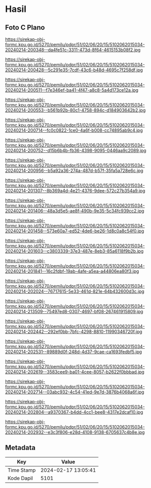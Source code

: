 # Hasil

## Foto C Plano

https://sirekap-obj-formc.kpu.go.id/5270/pemilu/pdpr/51/02/06/20/15/5102062015034-20240214-200348--da4fe51c-3311-473d-8f64-4615153b08f2.jpg

https://sirekap-obj-formc.kpu.go.id/5270/pemilu/pdpr/51/02/06/20/15/5102062015034-20240214-200428--5c291e35-7cdf-43c6-b48d-4695c7f258df.jpg

https://sirekap-obj-formc.kpu.go.id/5270/pemilu/pdpr/51/02/06/20/15/5102062015034-20240214-200511--f7e346ef-ba41-4f47-a8c8-5a4d173ce12a.jpg

https://sirekap-obj-formc.kpu.go.id/5270/pemilu/pdpr/51/02/06/20/15/5102062015034-20240214-200553--b561b92b-80c1-4758-894c-d184903642b2.jpg

https://sirekap-obj-formc.kpu.go.id/5270/pemilu/pdpr/51/02/06/20/15/5102062015034-20240214-200714--fc0c0822-1ce0-4a6f-b008-cc74895ab9c4.jpg

https://sirekap-obj-formc.kpu.go.id/5270/pemilu/pdpr/51/02/06/20/15/5102062015034-20240214-200752--d15b6b4b-fb36-4398-9095-0446aa9c2089.jpg

https://sirekap-obj-formc.kpu.go.id/5270/pemilu/pdpr/51/02/06/20/15/5102062015034-20240214-200956--b5a92a36-274a-487d-b57f-35fa5a728e6c.jpg

https://sirekap-obj-formc.kpu.go.id/5270/pemilu/pdpr/51/02/06/20/15/5102062015034-20240214-201307--8b369a4d-4e21-4376-9dee-572c27b354a9.jpg

https://sirekap-obj-formc.kpu.go.id/5270/pemilu/pdpr/51/02/06/20/15/5102062015034-20240214-201406--48a3d5e5-ae8f-490b-9e35-5c34fc939cc2.jpg

https://sirekap-obj-formc.kpu.go.id/5270/pemilu/pdpr/51/02/06/20/15/5102062015034-20240214-201458--573e60a7-ed52-4de6-be26-1d8c0a8c54f0.jpg

https://sirekap-obj-formc.kpu.go.id/5270/pemilu/pdpr/51/02/06/20/15/5102062015034-20240214-201603--c3803339-37e3-487e-8eb3-85a6118f9b2b.jpg

https://sirekap-obj-formc.kpu.go.id/5270/pemilu/pdpr/51/02/06/20/15/5102062015034-20240214-201841--16c2fdbf-19ab-4afe-a5ea-a44806ea80f3.jpg

https://sirekap-obj-formc.kpu.go.id/5270/pemilu/pdpr/51/02/06/20/15/5102062015034-20240214-202024--76717615-5e33-461d-821e-64b432600d3c.jpg

https://sirekap-obj-formc.kpu.go.id/5270/pemilu/pdpr/51/02/06/20/15/5102062015034-20240214-213509--75497ed8-0307-4697-bf08-267461915809.jpg

https://sirekap-obj-formc.kpu.go.id/5270/pemilu/pdpr/51/02/06/20/15/5102062015034-20240214-202442--292ef0bb-7bfc-4298-8810-11990346720f.jpg

https://sirekap-obj-formc.kpu.go.id/5270/pemilu/pdpr/51/02/06/20/15/5102062015034-20240214-202531--89889d0f-248d-4d37-9cae-ca1693fedbf5.jpg

https://sirekap-obj-formc.kpu.go.id/5270/pemilu/pdpr/51/02/06/20/15/5102062015034-20240214-202619--3583cee9-ba01-4cee-8057-b2622f0bbbad.jpg

https://sirekap-obj-formc.kpu.go.id/5270/pemilu/pdpr/51/02/06/20/15/5102062015034-20240214-202714--03abc932-4c54-41ed-9e7d-3876b4068a6f.jpg

https://sirekap-obj-formc.kpu.go.id/5270/pemilu/pdpr/51/02/06/20/15/5102062015034-20240214-202804--a9370367-b4dd-4cc1-bee8-4317e2dcaf10.jpg

https://sirekap-obj-formc.kpu.go.id/5270/pemilu/pdpr/51/02/06/20/15/5102062015034-20240214-202932--e3c3f806-e28d-4108-9138-6705637c4b8e.jpg


## Metadata

| Key        | Value               |
| ---------- | ------------------- |
| Time Stamp | 2024-02-17 13:05:41 |
| Kode Dapil | 5101                |



